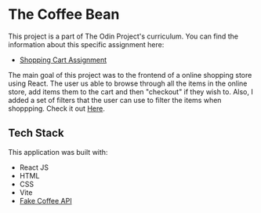 # The Coffee Bean

This project is a part of The Odin Project's curriculum. You can find the information about this specific assignment here:
- [Shopping Cart Assignment](https://www.theodinproject.com/lessons/node-path-react-new-shopping-cart)

The main goal of this project was to the frontend of a online shopping store using React. The user us able to browse through all the items in the online store, add items them to the cart and then "checkout" if they wish to. Also, I added a set of filters that the user can use to filter the items when shoppping. Check it out [Here](https://bernard-vitale.github.io/The-Coffee-Bean/).

## Tech Stack
This application was built with:
  * React JS
  * HTML
  * CSS
  * Vite
  * [Fake Coffee API](https://fake-coffee-api.vercel.app/)
